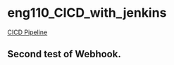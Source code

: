 # eng110_CICD_with_jenkins

[CICD Pipeline](./diagrams/CICD_Pipeline.png)

## Second test of Webhook.